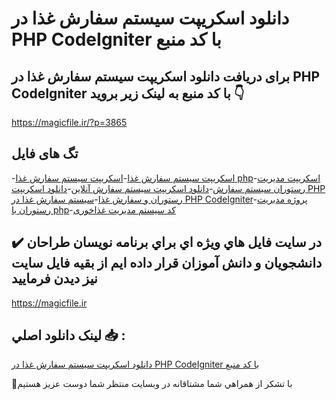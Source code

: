 # دانلود اسکریپت سیستم سفارش غذا در PHP CodeIgniter با کد منبع

## برای دریافت دانلود اسکریپت سیستم سفارش غذا در PHP CodeIgniter با کد منبع به لینک زیر بروید 👇

https://magicfile.ir/?p=3865

## تگ های فایل

-[اسکریپت سیستم سفارش غذا](https://magicfile.ir/product/%d8%a7%d8%b3%da%a9%d8%b1%db%8c%d9%be%d8%aa%d8%b3%db%8c%d8%b3%d8%aa%d9%85-%d8%b3%d9%81%d8%a7%d8%b1%d8%b4-%d8%ba%d8%b0%d8%a7-%d8%af%d8%b1-php-codeigniter/)-[اسکریپت سیستم سفارش غذا php](https://magicfile.ir/product/%d8%a7%d8%b3%da%a9%d8%b1%db%8c%d9%be%d8%aa%d8%b3%db%8c%d8%b3%d8%aa%d9%85-%d8%b3%d9%81%d8%a7%d8%b1%d8%b4-%d8%ba%d8%b0%d8%a7-%d8%af%d8%b1-php-codeigniter/)-[اسکریپت مدیریت رستوران سیستم سفارش](https://magicfile.ir/product/%d8%a7%d8%b3%da%a9%d8%b1%db%8c%d9%be%d8%aa%d8%b3%db%8c%d8%b3%d8%aa%d9%85-%d8%b3%d9%81%d8%a7%d8%b1%d8%b4-%d8%ba%d8%b0%d8%a7-%d8%af%d8%b1-php-codeigniter/)-[دانلود اسکریپت سیستم سفارش آنلاین](https://magicfile.ir/product/%d8%a7%d8%b3%da%a9%d8%b1%db%8c%d9%be%d8%aa%d8%b3%db%8c%d8%b3%d8%aa%d9%85-%d8%b3%d9%81%d8%a7%d8%b1%d8%b4-%d8%ba%d8%b0%d8%a7-%d8%af%d8%b1-php-codeigniter/)-[دانلود اسکریپت PHP رستوران و سفارش غذا](https://magicfile.ir/product/%d8%a7%d8%b3%da%a9%d8%b1%db%8c%d9%be%d8%aa%d8%b3%db%8c%d8%b3%d8%aa%d9%85-%d8%b3%d9%81%d8%a7%d8%b1%d8%b4-%d8%ba%d8%b0%d8%a7-%d8%af%d8%b1-php-codeigniter/)-[سیستم سفارش غذا در PHP CodeIgniter](https://magicfile.ir/product/%d8%a7%d8%b3%da%a9%d8%b1%db%8c%d9%be%d8%aa%d8%b3%db%8c%d8%b3%d8%aa%d9%85-%d8%b3%d9%81%d8%a7%d8%b1%d8%b4-%d8%ba%d8%b0%d8%a7-%d8%af%d8%b1-php-codeigniter/)-[پروژه مدیریت رستوران با php](https://magicfile.ir/product/%d8%a7%d8%b3%da%a9%d8%b1%db%8c%d9%be%d8%aa%d8%b3%db%8c%d8%b3%d8%aa%d9%85-%d8%b3%d9%81%d8%a7%d8%b1%d8%b4-%d8%ba%d8%b0%d8%a7-%d8%af%d8%b1-php-codeigniter/)-[کد سیستم مدیریت غذاخوری](https://magicfile.ir/product/%d8%a7%d8%b3%da%a9%d8%b1%db%8c%d9%be%d8%aa%d8%b3%db%8c%d8%b3%d8%aa%d9%85-%d8%b3%d9%81%d8%a7%d8%b1%d8%b4-%d8%ba%d8%b0%d8%a7-%d8%af%d8%b1-php-codeigniter/)

## ✔️ در سايت فايل هاي ويژه اي براي برنامه نويسان طراحان دانشجويان و دانش آموزان قرار داده ايم از بقيه فايل سايت نيز ديدن فرماييد

https://magicfile.ir


## لينک دانلود اصلي 📥 :

[دانلود اسکریپت سیستم سفارش غذا در PHP CodeIgniter با کد منبع](https://magicfile.ir/product/%d8%a7%d8%b3%da%a9%d8%b1%db%8c%d9%be%d8%aa%d8%b3%db%8c%d8%b3%d8%aa%d9%85-%d8%b3%d9%81%d8%a7%d8%b1%d8%b4-%d8%ba%d8%b0%d8%a7-%d8%af%d8%b1-php-codeigniter/) 


🙏با تشکر از همراهي شما مشتاقانه در وبسایت منتظر شما دوست عزیز هستیم


